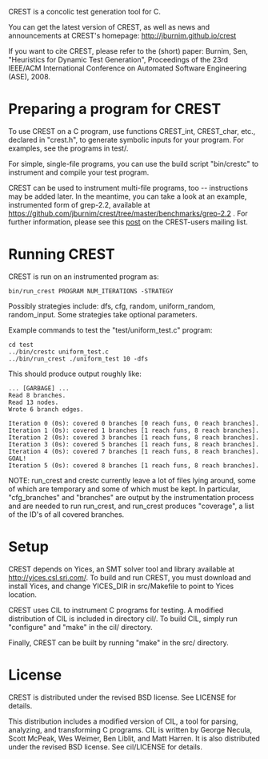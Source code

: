 CREST is a concolic test generation tool for C.

You can get the latest version of CREST, as well as news and
announcements at CREST's homepage: http://jburnim.github.io/crest

If you want to cite CREST, please refer to the (short) paper: Burnim,
Sen, "Heuristics for Dynamic Test Generation", Proceedings of the 23rd
IEEE/ACM International Conference on Automated Software Engineering
(ASE), 2008.


# Preparing a program for CREST #

To use CREST on a C program, use functions CREST\_int, CREST\_char,
etc., declared in "crest.h", to generate symbolic inputs for your
program.  For examples, see the programs in test/.

For simple, single-file programs, you can use the build script
"bin/crestc" to instrument and compile your test program.

CREST can be used to instrument multi-file programs, too --
instructions may be added later.  In the meantime, you can take a look
at an example, instrumented form of grep-2.2, available at
https://github.com/jburnim/crest/tree/master/benchmarks/grep-2.2 .
For further information, please see this
[post](https://groups.google.com/forum/#!topic/crest-users/KwgP9JkajOw)
on the CREST-users mailing list.


# Running CREST #

CREST is run on an instrumented program as:
```
bin/run_crest PROGRAM NUM_ITERATIONS -STRATEGY
```

Possibly strategies include: dfs, cfg, random, uniform\_random, random\_input.
Some strategies take optional parameters.

Example commands to test the "test/uniform\_test.c" program:
```
cd test
../bin/crestc uniform_test.c
../bin/run_crest ./uniform_test 10 -dfs
```

This should produce output roughly like:
```
... [GARBAGE] ...
Read 8 branches.
Read 13 nodes.
Wrote 6 branch edges.

Iteration 0 (0s): covered 0 branches [0 reach funs, 0 reach branches].
Iteration 1 (0s): covered 1 branches [1 reach funs, 8 reach branches].
Iteration 2 (0s): covered 3 branches [1 reach funs, 8 reach branches].
Iteration 3 (0s): covered 5 branches [1 reach funs, 8 reach branches].
Iteration 4 (0s): covered 7 branches [1 reach funs, 8 reach branches].
GOAL!
Iteration 5 (0s): covered 8 branches [1 reach funs, 8 reach branches].
```

NOTE: run\_crest and crestc currently leave a lot of files lying
around, some of which are temporary and some of which must be kept.
In particular, "cfg\_branches" and "branches" are output by the
instrumentation process and are needed to run run\_crest, and run\_crest
produces "coverage", a list of the ID's of all covered branches.


# Setup #

CREST depends on Yices, an SMT solver tool and library available at
http://yices.csl.sri.com/.  To build and run CREST, you must download
and install Yices, and change YICES\_DIR in src/Makefile to point to
Yices location.

CREST uses CIL to instrument C programs for testing.  A modified
distribution of CIL is included in directory cil/.  To build CIL,
simply run "configure" and "make" in the cil/ directory.

Finally, CREST can be built by running "make" in the src/ directory.


# License #

CREST is distributed under the revised BSD license.  See LICENSE for
details.

This distribution includes a modified version of CIL, a tool for
parsing, analyzing, and transforming C programs.  CIL is written by
George Necula, Scott McPeak, Wes Weimer, Ben Liblit, and Matt Harren.
It is also distributed under the revised BSD license.  See cil/LICENSE
for details.
